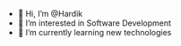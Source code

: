 - 👋 Hi, I’m @Hardik
- 👀 I’m interested in Software Development
- 🌱 I’m currently learning new technologies 


<!---
dikhar/dikhar is a ✨ special ✨ repository because its `README.md` (this file) appears on your GitHub profile.
You can click the Preview link to take a look at your changes.
--->

